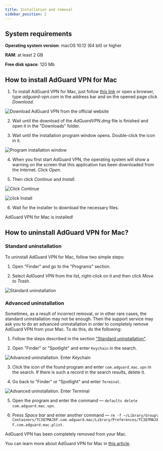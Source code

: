 ```yaml
---
title: Installation and removal
sidebar_position: 2
---
```


## System requirements

**Operating system version**: macOS 10.12 (64 bit) or higher

**RAM**: at least 2 GB

**Free disk space**: 120 Mb


## How to install AdGuard VPN for Mac

1. To install AdGuard VPN for Mac, just follow [this link](https://agrd.io/mac_vpn) or open a browser, type *adguard-vpn.com* in the address bar and on the opened page click *Download*.

![Download AdGuard VPN from the official website](https://cdn.adguardvpn.com/public/Adguard/kb/vpn-install/mac-install-en.png)

2. Wait until the download of the *AdGuardVPN.dmg* file is finished and open it in the "Downloads" folder.

3. Wait until the installation program window opens. Double-click the icon in it.

![Program installation window](https://cdn.adguardvpn.com/public/Adguard/kb/vpn-install/mac-install-ru-1.png)

4. When you first start AdGuard VPN, the operating system will show a warning on the screen that this application has been downloaded from the Internet. Click *Open*.

5. Then click *Continue* and *Install*.

![Click Continue](https://cdn.adguardvpn.com/public/Adguard/kb/vpn-install/mac-install-2-en.png)

![click Install](https://cdn.adguardvpn.com/public/Adguard/kb/vpn-install/mac-install-3-en.png)

6. Wait for the installer to download the necessary files.

AdGuard VPN for Mac is installed!


## How to uninstall AdGuard VPN for Mac?

### Standard uninstallation

To uninstall AdGuard VPN for Mac, follow two simple steps:

1. Open "Finder" and go to the "Programs" section.

2. Select *AdGuard VPN* from the list, right-click on it and then click *Move to Trash*.

![Standard uninstallation](https://cdn.adguardvpn.com/public/Adguard/kb/vpn-install/mac-uninstall-1-en.png)


### Advanced uninstallation

Sometimes, as a result of incorrect removal, or in other rare cases, the standard uninstallation may not be enough. Then the support service may ask you to do an advanced uninstallation in order to completely remove AdGuard VPN from your Mac. To do this, do the following:

1. Follow the steps described in the section ["Standard uninstallation"](#how-to-uninstall-adguard-vpn-for-mac).

2. Open "Finder" or "Spotlight" and enter `Keychain` in the search.

![Advanced uninstallation. Enter Keychain](https://cdn.adguardvpn.com/public/Adguard/kb/vpn-install/mac-key-chain-en.png)

3. Click the icon of the found program and enter `com.adguard.mac.vpn` in the search. If there is such a record in the search results, delete it.

4. Go back to "Finder" or "Spotlight" and enter `Terminal`.

![Advanced uninstallation. Enter Terminal](https://cdn.adguardvpn.com/public/Adguard/kb/vpn-install/mac-terminal-en.png)

5. Open the program and enter the command — `defaults delete com.adguard.mac.vpn`.

6. Press *Space bar* and enter another command — `rm -f ~/Library/Group\ Containers/TC3Q7MAJXF.com.adguard.mac/Library/Preferences/TC3Q7MAJXF.com.adguard.mac.plist`.

AdGuard VPN has been completely removed from your Mac.

You can learn more about AdGuard VPN for Mac in [this article](/adguard-vpn-for-mac/overview.md).
